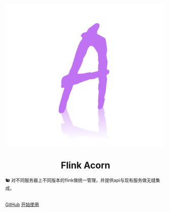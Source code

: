![logo](assets/images/logo.png)

<h1 align="center" style="font-weight: bold">
    Flink Acorn
</h1>

<p style="">
    🐿️ 对不同服务器上不同版本的flink做统一管理，并提供api与现有服务做无缝集成。
</p>

<br/>

<div class="buttons">
  <a href="https://github.com/ispong/flink-acorn/" target="_blank"><span>GitHub</span></a>
  <a href="#/README"><span>开始使用</span></a>
</div>
